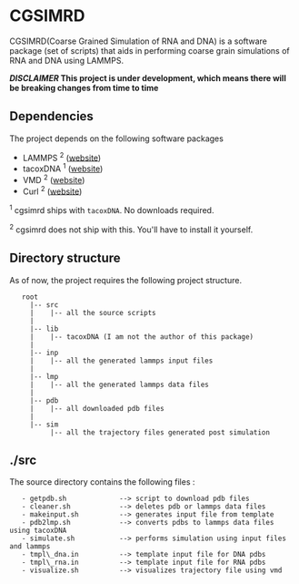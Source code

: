 # CGSIMRD 
CGSIMRD(Coarse Grained Simulation of RNA and DNA) is a software package (set of scripts) that aids in performing coarse grain simulations of RNA and DNA using LAMMPS.

**_DISCLAIMER_ This project is under development, which means there will be breaking changes from time to time**

## Dependencies
The project depends on the following software packages
   - LAMMPS <sup>2</sup> ([website](https://www.lammps.org/))
   - tacoxDNA <sup>1</sup> ([website](http://tacoxdna.sissa.it/))
   - VMD <sup>2</sup> ([website](https://www.ks.uiuc.edu/Research/vmd/))
   - Curl <sup>2</sup> ([website](https://curl.se/))

<sup>1</sup> cgsimrd ships with `tacoxDNA`. No downloads required.

<sup>2</sup> cgsimrd does not ship with this. You'll have to install it yourself.

## Directory structure
As of now, the project requires the following project structure.
```
   root
     |-- src
     |    |-- all the source scripts
     |
     |-- lib
     |    |-- tacoxDNA (I am not the author of this package)
     |
     |-- inp
     |    |-- all the generated lammps input files
     |
     |-- lmp
     |    |-- all the generated lammps data files 
     |
     |-- pdb
     |    |-- all downloaded pdb files
     |
     |-- sim
          |-- all the trajectory files generated post simulation

```

## ./src
The source directory contains the following files :
```
   - getpdb.sh             --> script to download pdb files
   - cleaner.sh            --> deletes pdb or lammps data files
   - makeinput.sh          --> generates input file from template
   - pdb2lmp.sh            --> converts pdbs to lammps data files using tacoxDNA
   - simulate.sh           --> performs simulation using input files and lammps
   - tmpl\_dna.in          --> template input file for DNA pdbs
   - tmpl\_rna.in          --> template input file for RNA pdbs
   - visualize.sh          --> visualizes trajectory file using vmd
```
